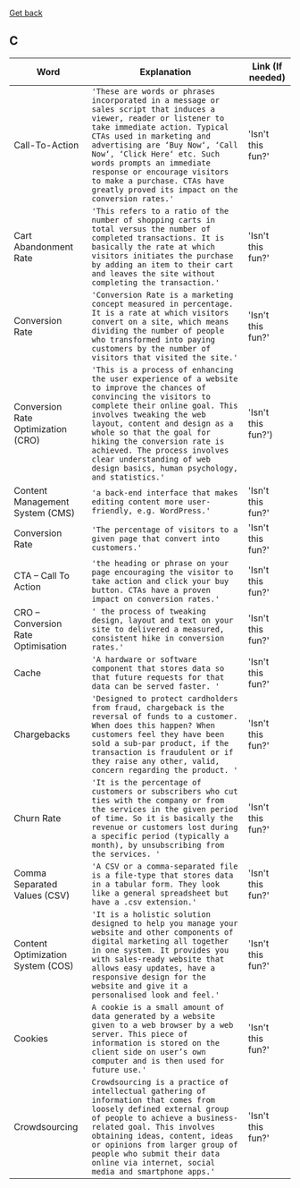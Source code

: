 [Get back](https://github.com/MrGKanev/Ecommerce-Glossary)
## C

|     Word       |        Explanation            |Link (If needed)             |
|----------------|-------------------------------|-----------------------------|
|Call-To-Action        |`'These are words or phrases incorporated in a message or sales script that induces a viewer, reader or listener to take immediate action. Typical CTAs used in marketing and advertising are ‘Buy Now‘, ‘Call Now‘, ‘Click Here‘ etc. Such words prompts an immediate response or encourage visitors to make a purchase. CTAs have greatly proved its impact on the conversion rates.'`            |'Isn't this fun?'            |
|Cart Abandonment Rate        |`'This refers to a ratio of the number of shopping carts in total versus the number of completed transactions. It is basically the rate at which visitors initiates the purchase by adding an item to their cart and leaves the site without completing the transaction.'`            |'Isn't this fun?'            |
|Conversion Rate       |`'Conversion Rate is a marketing concept measured in percentage. It is a rate at which visitors convert on a site, which means dividing the number of people who transformed into paying customers by the number of visitors that visited the site.'`            |'Isn't this fun?'            |
|Conversion Rate Optimization (CRO)        |`'This is a process of enhancing the user experience of a website to improve the chances of convincing the visitors to complete their online goal. This involves tweaking the web layout, content and design as a whole so that the goal for hiking the conversion rate is achieved. The process involves clear understanding of web design basics, human psychology, and statistics.'`            |'Isn't this fun?')            |
|Content Management System (CMS)      |`'a back-end interface that makes editing content more user-friendly, e.g. WordPress.'`            |'Isn't this fun?'            |
|Conversion Rate        |`'The percentage of visitors to a given page that convert into customers.'`            |'Isn't this fun?'            |
|CTA – Call To Action        |`'the heading or phrase on your page encouraging the visitor to take action and click your buy button. CTAs have a proven impact on conversion rates.'`            |'Isn't this fun?'            |
|CRO – Conversion Rate Optimisation        |`' the process of tweaking design, layout and text on your site to delivered a measured, consistent hike in conversion rates.'`            |'Isn't this fun?'             |
|Cache        |`'A hardware or software component that stores data so that future requests for that data can be served faster. '`            |'Isn't this fun?'            |
|Chargebacks         |`'Designed to protect cardholders from fraud, chargeback is the reversal of funds to a customer. When does this happen? When customers feel they have been sold a sub-par product, if the transaction is fraudulent or if they raise any other, valid, concern regarding the product. '`            |'Isn't this fun?'            |
|Churn Rate        |`'It is the percentage of customers or subscribers who cut ties with the company or from the services in the given period of time. So it is basically the revenue or customers lost during a specific period (typically a month), by unsubscribing from the services. '`            |'Isn't this fun?'            |
|Comma Separated Values (CSV)       |`'A CSV or a comma-separated file is a file-type that stores data in a tabular form. They look like a general spreadsheet but have a .csv extension.'`            |'Isn't this fun?'            |
|Content Optimization System (COS)       |`'It is a holistic solution designed to help you manage your website and other components of digital marketing all together in one system. It provides you with sales-ready website that allows easy updates, have a responsive design for the website and give it a personalised look and feel.'`            |'Isn't this fun?'            |
|Cookies        |`A cookie is a small amount of data generated by a website given to a web browser by a web server. This piece of information is stored on the client side on user’s own computer and is then used for future use.'`            |'Isn't this fun?'            |
|Crowdsourcing        |`Crowdsourcing is a practice of intellectual gathering of information that comes from loosely defined external group of people to achieve a business-related goal. This involves obtaining ideas, content, ideas or opinions from larger group of people who submit their data online via internet, social media and smartphone apps.'`            |'Isn't this fun?'            |